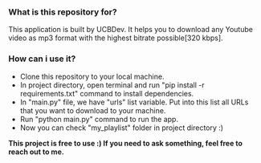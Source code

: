 <h3>What is this repository for?</h3>
<p>This application is built by UCBDev. It helps you to download any Youtube video as mp3 format with the highest bitrate possible[320 kbps].</p>
<h3>How can i use it?</h3>
<ul>
  <li>Clone this repository to your local machine.</li>
  <li>In project directory, open terminal and run "pip install -r requirements.txt" command to install dependencies.</li>
  <li>In "main.py" file, we have "urls" list variable. Put into this list all URLs that you want to download to your machine.</li>
  <li>Run "python main.py" command to run the app.</li>
  <li>Now you can check "my_playlist" folder in project directory :)</li>
</ul>
<strong>This project is free to use :) If you need to ask something, feel free to reach out to me.</small>
